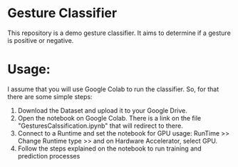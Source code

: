 # Gesture Classifier

This repository is a demo gesture classifier. It aims to determine if a gesture is positive or negative.

# Usage:

I assume that you will use Google Colab to run the classifier.
So, for that there are some simple steps:

1) Download the Dataset and upload it to your Google Drive.
2) Open the notebook on Google Colab. There is a link on the file "GesturesCalssification.ipynb" that will redirect to there.
3) Connect to a Runtime and set the notebook for GPU usage: RunTime >> Change Runtime type >> and on Hardware Accelerator, select GPU.
4) Follow the steps explained on the notebook to run training and prediction processes
